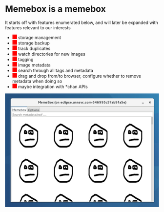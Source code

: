 # Memebox is a memebox

It starts off with features enumerated below, and will later be expanded with features relevant to our interests

- ![Screenshot](https://raw.githubusercontent.com/paulalesius/com.unnsvc.memebox/master/misc/notimplemented15x15.gif) storage management
- ![Screenshot](https://raw.githubusercontent.com/paulalesius/com.unnsvc.memebox/master/misc/notimplemented15x15.gif) storage backup
- ![Screenshot](https://raw.githubusercontent.com/paulalesius/com.unnsvc.memebox/master/misc/notimplemented15x15.gif) track duplicates
- ![Screenshot](https://raw.githubusercontent.com/paulalesius/com.unnsvc.memebox/master/misc/notimplemented15x15.gif) watch directories for new images
- ![Screenshot](https://raw.githubusercontent.com/paulalesius/com.unnsvc.memebox/master/misc/notimplemented15x15.gif) tagging
- ![Screenshot](https://raw.githubusercontent.com/paulalesius/com.unnsvc.memebox/master/misc/notimplemented15x15.gif) image metadata
- ![Screenshot](https://raw.githubusercontent.com/paulalesius/com.unnsvc.memebox/master/misc/notimplemented15x15.gif) search through all tags and metadata
- ![Screenshot](https://raw.githubusercontent.com/paulalesius/com.unnsvc.memebox/master/misc/notimplemented15x15.gif) drag and drop from/to browser, configure whether to remove metadata when doing so
- ![Screenshot](https://raw.githubusercontent.com/paulalesius/com.unnsvc.memebox/master/misc/notimplemented15x15.gif) maybe integration with *chan APIs


![Screenshot](https://raw.githubusercontent.com/paulalesius/com.unnsvc.memebox/master/misc/screenshot.jpg)
